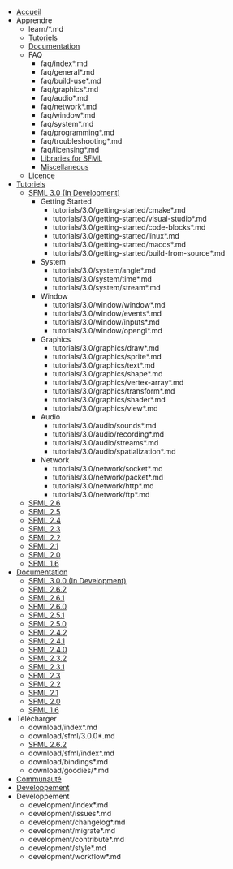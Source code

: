 * [Accueil](index.fr.md)
* Apprendre
    * learn/*.md
    * [Tutoriels](https://www.sfml-dev.org/tutorials/2.6/index-fr.php)
    * [Documentation](https://www.sfml-dev.org/documentation/2.6.2-fr/)
    * FAQ
        * faq/index*.md
        * faq/general*.md
        * faq/build-use*.md
        * faq/graphics*.md
        * faq/audio*.md
        * faq/network*.md
        * faq/window*.md
        * faq/system*.md
        * faq/programming*.md
        * faq/troubleshooting*.md
        * faq/licensing*.md
        * [Libraries for SFML](https://github.com/SFML/SFML/wiki/Community-FAQ#libraries)
        * [Miscellaneous](https://github.com/SFML/SFML/wiki/Community-FAQ#misc)
    * [Licence](license.md)
* [Tutoriels](https://www.sfml-dev.org/tutorials/2.6/index-fr.php)
    * [SFML 3.0 (In Development)](tutorials/3.0/index.md)
        * Getting Started
            * tutorials/3.0/getting-started/cmake*.md
            * tutorials/3.0/getting-started/visual-studio*.md
            * tutorials/3.0/getting-started/code-blocks*.md
            * tutorials/3.0/getting-started/linux*.md
            * tutorials/3.0/getting-started/macos*.md
            * tutorials/3.0/getting-started/build-from-source*.md
        * System
            * tutorials/3.0/system/angle*.md
            * tutorials/3.0/system/time*.md
            * tutorials/3.0/system/stream*.md
        * Window
            * tutorials/3.0/window/window*.md
            * tutorials/3.0/window/events*.md
            * tutorials/3.0/window/inputs*.md
            * tutorials/3.0/window/opengl*.md
        * Graphics
            * tutorials/3.0/graphics/draw*.md
            * tutorials/3.0/graphics/sprite*.md
            * tutorials/3.0/graphics/text*.md
            * tutorials/3.0/graphics/shape*.md
            * tutorials/3.0/graphics/vertex-array*.md
            * tutorials/3.0/graphics/transform*.md
            * tutorials/3.0/graphics/shader*.md
            * tutorials/3.0/graphics/view*.md
        * Audio
            * tutorials/3.0/audio/sounds*.md
            * tutorials/3.0/audio/recording*.md
            * tutorials/3.0/audio/streams*.md
            * tutorials/3.0/audio/spatialization*.md
        * Network
            * tutorials/3.0/network/socket*.md
            * tutorials/3.0/network/packet*.md
            * tutorials/3.0/network/http*.md
            * tutorials/3.0/network/ftp*.md
    * [SFML 2.6](https://www.sfml-dev.org/tutorials/2.6/index-fr.php)
    * [SFML 2.5](https://www.sfml-dev.org/tutorials/2.5/index-fr.php)
    * [SFML 2.4](https://www.sfml-dev.org/tutorials/2.4/index-fr.php)
    * [SFML 2.3](https://www.sfml-dev.org/tutorials/2.3/index-fr.php)
    * [SFML 2.2](https://www.sfml-dev.org/tutorials/2.2/index-fr.php)
    * [SFML 2.1](https://www.sfml-dev.org/tutorials/2.1/index-fr.php)
    * [SFML 2.0](https://www.sfml-dev.org/tutorials/2.0/index-fr.php)
    * [SFML 1.6](https://www.sfml-dev.org/tutorials/1.6/index-fr.php)
* [Documentation](https://www.sfml-dev.org/documentation/2.6.2-fr/)
    * [SFML 3.0.0 (In Development)](documentation/3.0.0/index.html)
    * [SFML 2.6.2](https://www.sfml-dev.org/documentation/2.6.2-fr/)
    * [SFML 2.6.1](https://www.sfml-dev.org/documentation/2.6.1-fr/)
    * [SFML 2.6.0](https://www.sfml-dev.org/documentation/2.6.0-fr/)
    * [SFML 2.5.1](https://www.sfml-dev.org/documentation/2.5.1-fr/)
    * [SFML 2.5.0](https://www.sfml-dev.org/documentation/2.5.0-fr/)
    * [SFML 2.4.2](https://www.sfml-dev.org/documentation/2.4.2-fr/)
    * [SFML 2.4.1](https://www.sfml-dev.org/documentation/2.4.1-fr/)
    * [SFML 2.4.0](https://www.sfml-dev.org/documentation/2.4.0-fr/)
    * [SFML 2.3.2](https://www.sfml-dev.org/documentation/2.3.2-fr/)
    * [SFML 2.3.1](https://www.sfml-dev.org/documentation/2.3.1-fr/)
    * [SFML 2.3](https://www.sfml-dev.org/documentation/2.3-fr/)
    * [SFML 2.2](https://www.sfml-dev.org/documentation/2.2-fr/)
    * [SFML 2.1](https://www.sfml-dev.org/documentation/2.1-fr/)
    * [SFML 2.0](https://www.sfml-dev.org/documentation/2.0-fr/)
    * [SFML 1.6](https://www.sfml-dev.org/documentation/1.6-fr/)
* Télécharger
    * download/index*.md
    * download/sfml/3.0.0*.md
    * [SFML 2.6.2](https://www.sfml-dev.org/download/sfml/2.6.2/index-fr.php)
    * download/sfml/index*.md
    * download/bindings*.md
    * download/goodies/*.md
* [Communauté](community/index.md)
* [Développement](https://www.sfml-dev.org/development-fr.php)
* Développement
    * development/index*.md
    * development/issues*.md
    * development/changelog*.md
    * development/migrate*.md
    * development/contribute*.md
    * development/style*.md
    * development/workflow*.md
